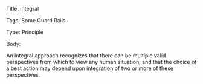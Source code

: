 Title:  integral

Tags:   Some Guard Rails

Type:   Principle

Body: 

An integral approach recognizes that there can be multiple valid perspectives from which to view any human situation, and that the choice of a best action may depend upon integration of two or more of these perspectives. 
